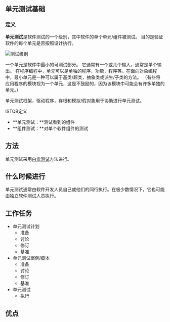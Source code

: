 ## 单元测试基础

### 定义

**单元测试**是软件测试的一个级别，其中软件的单个单元/组件被测试。 目的是验证软件的每个单元是否按照设计执行。

![测试级别](http://softwaretestingfundamentals.com/wp-content/uploads/2010/12/unittesting.jpg)

一个单元是软件中最小的可测试部分。 它通常有一个或几个输入，通常是单个输出。 在程序编程中，单元可以是单独的程序，功能，程序等。在面向对象编程中，最小单元是一种可以属于基类/超类，抽象类或派生/子类的方法。 （有些将应用程序的模块视为一个单元，这是不鼓励的，因为该模块中可能会有许多单独的单元。）

单元测试框架，驱动程序，存根和模拟/假对象用于协助进行单元测试。

ISTQB定义

* **单元测试：**测试看到的组件
* **组件测试：**对单个软件组件的测试

## 方法

单元测试采用[白盒测试](http://www.baidu.com)方法进行。

## 什么时候进行

单元测试通常由软件开发人员自己或他们的同行执行。在极少数情况下，它也可能由独立软件测试人员执行。

## 工作任务

* 单元测试计划
	- 准备
	- 讨论
	- 修订
	- 基准
* 单元测试案例/脚本
	- 准备
	- 讨论
	- 修订
	- 基准
* 单元测试
	- 执行
	
## 优点